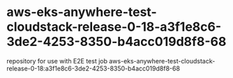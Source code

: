 # aws-eks-anywhere-test-cloudstack-release-0-18-a3f1e8c6-3de2-4253-8350-b4acc019d8f8-68
repository for use with E2E test job aws-eks-anywhere-test-cloudstack-release-0-18:a3f1e8c6-3de2-4253-8350-b4acc019d8f8-68
